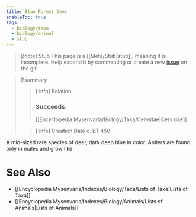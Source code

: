 ```yaml
---
title: Blue Forest Deer
enableToc: true
tags:
  - biology/taxa
  - biology/animal
  - stub
---
```


> [!note] Stub
> This page is a [[Meta/Stub|stub]], meaning it is incomplete. Help expand it by commenting or create a new [issue](https://github.com/RagtimeGal/quartz--encyclopedia-mysenvaria/issues/new/choose) on the git!


> [!summary[](Meta/Stubs.md)
> > [!info] Relation
> > ### Succeeds:
> > [[Encyclopedia Mysenvaria/Biology/Taxa/Cervidae|Cervidae]]
>
> > [!info] Creation Date
> > c. BT 450

A mid-sized rare species of deer, dark deep blue in color. Antlers are found only in males and grow like 

# See Also
- [[Encyclopedia Mysenvaria/Indexes/Biology/Taxa/Lists of Taxa|Lists of Taxa]]
- [[Encyclopedia Mysenvaria/Indexes/Biology/Animals/Lists of Animals|Lists of Animals]]
